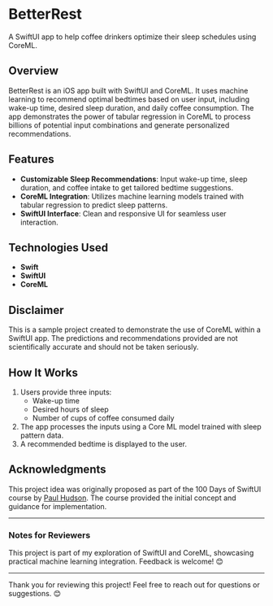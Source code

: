 # BetterRest  
A SwiftUI app to help coffee drinkers optimize their sleep schedules using CoreML.

## Overview  
BetterRest is an iOS app built with SwiftUI and CoreML. It uses machine learning to recommend optimal bedtimes based on user input, including wake-up time, desired sleep duration, and daily coffee consumption.
The app demonstrates the power of tabular regression in CoreML to process billions of potential input combinations and generate personalized recommendations.

## Features  
- **Customizable Sleep Recommendations**: Input wake-up time, sleep duration, and coffee intake to get tailored bedtime suggestions.  
- **CoreML Integration**: Utilizes machine learning models trained with tabular regression to predict sleep patterns.  
- **SwiftUI Interface**: Clean and responsive UI for seamless user interaction.

## Technologies Used  
- **Swift**  
- **SwiftUI**  
- **CoreML**

## Disclaimer  
This is a sample project created to demonstrate the use of CoreML within a SwiftUI app. The predictions and recommendations provided are not scientifically accurate and should not be taken seriously. 

## How It Works  
1. Users provide three inputs:  
   - Wake-up time  
   - Desired hours of sleep  
   - Number of cups of coffee consumed daily  
2. The app processes the inputs using a Core ML model trained with sleep pattern data.  
3. A recommended bedtime is displayed to the user.

## Acknowledgments  
This project idea was originally proposed as part of the 100 Days of SwiftUI course by [Paul Hudson](https://github.com/twostraws). The course provided the initial concept and guidance for implementation.

---

### Notes for Reviewers  
This project is part of my exploration of SwiftUI and CoreML, showcasing practical machine learning integration. Feedback is welcome! 😊

---

Thank you for reviewing this project! Feel free to reach out for questions or suggestions. 😊
